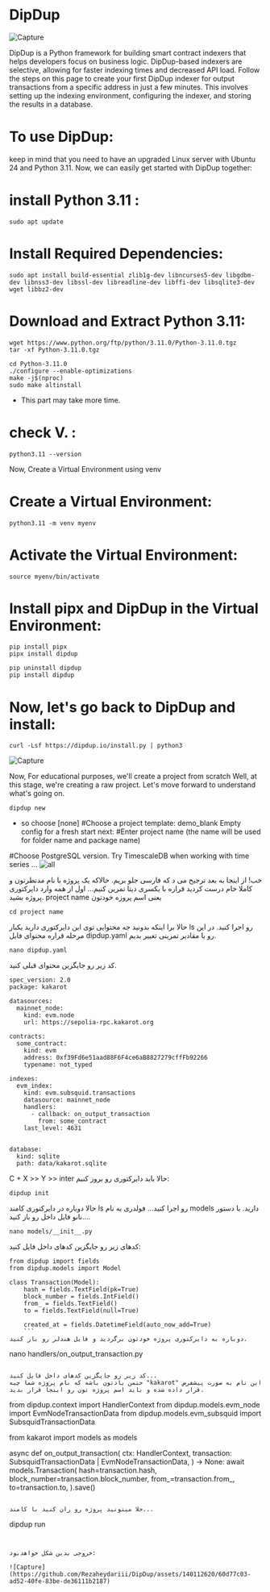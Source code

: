 # DipDup
![Capture](https://github.com/Rezaheydariii/DipDup/assets/140112620/d270fab3-f8b0-4d31-b2f1-88f2a356fdc1)


DipDup is a Python framework for building smart contract indexers that helps developers focus on business logic. DipDup-based indexers are selective, allowing for faster indexing times and decreased API load. Follow the steps on this page to create your first DipDup indexer for output transactions from a specific address in just a few minutes. This involves setting up the indexing environment, configuring the indexer, and storing the results in a database.
# To use DipDup:
keep in mind that you need to have an upgraded Linux server with Ubuntu 24 and Python 3.11.
Now, we can easily get started with DipDup together:
#  install Python 3.11 :
```
sudo apt update
```
# Install Required Dependencies:
```
sudo apt install build-essential zlib1g-dev libncurses5-dev libgdbm-dev libnss3-dev libssl-dev libreadline-dev libffi-dev libsqlite3-dev wget libbz2-dev
```
# Download and Extract Python 3.11:
```
wget https://www.python.org/ftp/python/3.11.0/Python-3.11.0.tgz
tar -xf Python-3.11.0.tgz
```
```
cd Python-3.11.0
./configure --enable-optimizations
make -j$(nproc)
sudo make altinstall
```
* This part may take more time.

# check V. :
```
python3.11 --version
```
Now,  Create a Virtual Environment using venv
# Create a Virtual Environment:
```
python3.11 -m venv myenv
```
#  Activate the Virtual Environment:
```
source myenv/bin/activate
```
#  Install pipx and DipDup in the Virtual Environment:
```
pip install pipx
pipx install dipdup
```
```
pip uninstall dipdup
pip install dipdup
```
# Now, let's go back to DipDup and install:
```
curl -Lsf https://dipdup.io/install.py | python3
```
![Capture](https://github.com/Rezaheydariii/DipDup/assets/140112620/25355306-3c8e-4b6e-91fe-a92fb6553704)

Now, For educational purposes, we'll create a project from scratch
Well, at this stage, we're creating a raw project. Let's move forward to understand what's going on.
```
dipdup new
```
* so choose [none]
#Choose a project template:
demo_blank  Empty config for a fresh start
next:
#Enter project name (the name will be used for folder name and package name)

#Choose PostgreSQL version. Try TimescaleDB when working with time series ...
![all](https://github.com/Rezaheydariii/DipDup/assets/140112620/3f84c2c8-90ff-4d65-84cf-42c6570c5d2a)

خب! از اینجا به بعد ترجیح می د که فارسی جلو بریم. حالاکه یک پروژه با نام مدنظرتون و کاملا خام درست کردید قراره با یکسری 
دیتا تمرین کنیم...
اول از همه وارد دایرکتوری پروژه بشید. project name یعنی اسم پروزه خودتون
```
cd project name
```
حالا برا اینکه بدونید جه محتوایی توی این دایرکتوری دارید یکبار ls رو اجرا کنید.
در این مرحله قراره محتوای فایل dipdup.yaml رو با مقادیر تمرینی تغییر بدیم.
```
nano dipdup.yaml
```
کد زیر رو جایگزین محتوای قبلی کنید.
```
spec_version: 2.0
package: kakarot

datasources:
  mainnet_node:
    kind: evm.node
    url: https://sepolia-rpc.kakarot.org

contracts:
  some_contract:
    kind: evm
    address: 0xf39Fd6e51aad88F6F4ce6aB8827279cffFb92266
    typename: not_typed

indexes:
  evm_index:
    kind: evm.subsquid.transactions
    datasource: mainnet_node
    handlers:
      - callback: on_output_transaction
        from: some_contract
    last_level: 4631


database:
  kind: sqlite
  path: data/kakarot.sqlite
```
C + X >> Y >> inter
حالا باید دایرکتوری رو بروز کنیم:

```
dipdup init
```

حالا دوباره در دایرکتوری کامند ls رو اجرا کنید... فولدری به نام models دارید. با دستور نانو فایل داخل رو باز کنید.... 
```
nano models/__init__.py
```

کدهای زیر رو جایگزین کدهای داخل فایل  کنید:

```
from dipdup import fields
from dipdup.models import Model

class Transaction(Model):
    hash = fields.TextField(pk=True)
    block_number = fields.IntField()
    from_ = fields.TextField()
    to = fields.TextField(null=True)

    created_at = fields.DatetimeField(auto_now_add=True)
    ```
دوباره به دایرکتوری پروژه خودتون برگردید و فایل هندلر رو باز کنید.

```
nano handlers/on_output_transaction.py
```

کد زیر رو جایگزین کدهای داخل فایل کنید...
حتمن یادتون باشه که نام پروژه شما چیه "kakarot" این نام به صورت پیشفرض قرار داده شده و باید اسم پروژه تون رو اینجا قرار بدید.

```
from dipdup.context import HandlerContext
from dipdup.models.evm_node import EvmNodeTransactionData
from dipdup.models.evm_subsquid import SubsquidTransactionData

from kakarot import models as models

async def on_output_transaction(
    ctx: HandlerContext,
    transaction: SubsquidTransactionData | EvmNodeTransactionData,
) -> None:
    await models.Transaction(
        hash=transaction.hash,
        block_number=transaction.block_number,
        from_=transaction.from_,
        to=transaction.to,
    ).save()
```

حلا میتونید پروژه رو ران کنید با کامند...
```
dipdup run
```


خروجی بدین شکل خواهدبود:

![Capture](https://github.com/Rezaheydariii/DipDup/assets/140112620/60d77c03-ad52-40fe-83be-de36111b2187)










